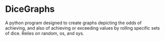# DiceGraphs

A python program designed to create graphs depicting the odds of achieving, and also of achieving or exceeding values by rolling specific sets of dice. 
Relies on random, os, and sys. 
